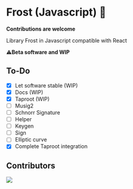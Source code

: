 # Frost (Javascript) 🔑

**Contributions are welcome**

Library Frost in Javascript compatible with React

⚠️**Beta software and WIP**

## To-Do

- [x] Let software stable (WIP)
- [x] Docs (WIP)
- [x] Taproot (WIP)
- [ ] Musig2
- [ ] Schnorr Signature
- [ ] Helper
- [ ] Keygen
- [ ] Sign
- [ ] Elliptic curve
- [x] Complete Taproot integration

## Contributors

<a align="center" href="https://github.com/FrostDevKit/javascript-frost/graphs/contributors">
  <img src="https://contrib.rocks/image?repo=FrostDevKit/javascript-frost" />
</a>
